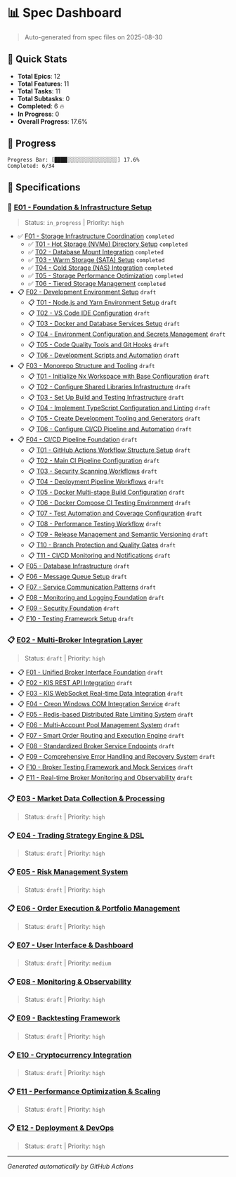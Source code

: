 # 📊 Spec Dashboard

> Auto-generated from spec files on 2025-08-30

## 🎯 Quick Stats

- **Total Epics**: 12
- **Total Features**: 11
- **Total Tasks**: 11
- **Total Subtasks**: 0
- **Completed**: 6 🔥
- **In Progress**: 0
- **Overall Progress**: 17.6%

## 🚀 Progress

```
Progress Bar: [████░░░░░░░░░░░░░░░░] 17.6%
Completed: 6/34
```

## 📁 Specifications

### 🚧 [E01 - Foundation &amp; Infrastructure Setup](E01/spec.md)

> Status: `in_progress` | Priority: `high`

- ✅ [F01 - Storage Infrastructure Coordination](E01/F01/spec.md) `completed`
  - ✅ [T01 - Hot Storage (NVMe) Directory Setup](E01/F01/T01/spec.md) `completed`
  - ✅ [T02 - Database Mount Integration](E01/F01/T02/spec.md) `completed`
  - ✅ [T03 - Warm Storage (SATA) Setup](E01/F01/T03/spec.md) `completed`
  - ✅ [T04 - Cold Storage (NAS) Integration](E01/F01/T04/spec.md) `completed`
  - ✅ [T05 - Storage Performance Optimization](E01/F01/T05/spec.md) `completed`
  - ✅ [T06 - Tiered Storage Management](E01/F01/T06/spec.md) `completed`
- 📋 [F02 - Development Environment Setup](E01/F02/spec.md) `draft`
  - 📋 [T01 - Node.js and Yarn Environment Setup](E01/F02/T01/spec.md) `draft`
  - 📋 [T02 - VS Code IDE Configuration](E01/F02/T02/spec.md) `draft`
  - 📋 [T03 - Docker and Database Services Setup](E01/F02/T03/spec.md) `draft`
  - 📋 [T04 - Environment Configuration and Secrets Management](E01/F02/T04/spec.md) `draft`
  - 📋 [T05 - Code Quality Tools and Git Hooks](E01/F02/T05/spec.md) `draft`
  - 📋 [T06 - Development Scripts and Automation](E01/F02/T06/spec.md) `draft`
- 📋 [F03 - Monorepo Structure and Tooling](E01/F03/spec.md) `draft`
  - 📋 [T01 - Initialize Nx Workspace with Base Configuration](E01/F03/T01/spec.md) `draft`
  - 📋 [T02 - Configure Shared Libraries Infrastructure](E01/F03/T02/spec.md) `draft`
  - 📋 [T03 - Set Up Build and Testing Infrastructure](E01/F03/T03/spec.md) `draft`
  - 📋 [T04 - Implement TypeScript Configuration and Linting](E01/F03/T04/spec.md) `draft`
  - 📋 [T05 - Create Development Tooling and Generators](E01/F03/T05/spec.md) `draft`
  - 📋 [T06 - Configure CI/CD Pipeline and Automation](E01/F03/T06/spec.md) `draft`
- 📋 [F04 - CI/CD Pipeline Foundation](E01/F04/spec.md) `draft`
  - 📋 [T01 - GitHub Actions Workflow Structure Setup](E01/F04/T01/spec.md) `draft`
  - 📋 [T02 - Main CI Pipeline Configuration](E01/F04/T02/spec.md) `draft`
  - 📋 [T03 - Security Scanning Workflows](E01/F04/T03/spec.md) `draft`
  - 📋 [T04 - Deployment Pipeline Workflows](E01/F04/T04/spec.md) `draft`
  - 📋 [T05 - Docker Multi-stage Build Configuration](E01/F04/T05/spec.md) `draft`
  - 📋 [T06 - Docker Compose CI Testing Environment](E01/F04/T06/spec.md) `draft`
  - 📋 [T07 - Test Automation and Coverage Configuration](E01/F04/T07/spec.md) `draft`
  - 📋 [T08 - Performance Testing Workflow](E01/F04/T08/spec.md) `draft`
  - 📋 [T09 - Release Management and Semantic Versioning](E01/F04/T09/spec.md) `draft`
  - 📋 [T10 - Branch Protection and Quality Gates](E01/F04/T10/spec.md) `draft`
  - 📋 [T11 - CI/CD Monitoring and Notifications](E01/F04/T11/spec.md) `draft`
- 📋 [F05 - Database Infrastructure](E01/F05/spec.md) `draft`
- 📋 [F06 - Message Queue Setup](E01/F06/spec.md) `draft`
- 📋 [F07 - Service Communication Patterns](E01/F07/spec.md) `draft`
- 📋 [F08 - Monitoring and Logging Foundation](E01/F08/spec.md) `draft`
- 📋 [F09 - Security Foundation](E01/F09/spec.md) `draft`
- 📋 [F10 - Testing Framework Setup](E01/F10/spec.md) `draft`

### 📋 [E02 - Multi-Broker Integration Layer](E02/spec.md)

> Status: `draft` | Priority: `high`

- 📋 [F01 - Unified Broker Interface Foundation](E02/F01/spec.md) `draft`
- 📋 [F02 - KIS REST API Integration](E02/F02/spec.md) `draft`
- 📋 [F03 - KIS WebSocket Real-time Data Integration](E02/F03/spec.md) `draft`
- 📋 [F04 - Creon Windows COM Integration Service](E02/F04/spec.md) `draft`
- 📋 [F05 - Redis-based Distributed Rate Limiting System](E02/F05/spec.md) `draft`
- 📋 [F06 - Multi-Account Pool Management System](E02/F06/spec.md) `draft`
- 📋 [F07 - Smart Order Routing and Execution Engine](E02/F07/spec.md) `draft`
- 📋 [F08 - Standardized Broker Service Endpoints](E02/F08/spec.md) `draft`
- 📋 [F09 - Comprehensive Error Handling and Recovery System](E02/F09/spec.md) `draft`
- 📋 [F10 - Broker Testing Framework and Mock Services](E02/F10/spec.md) `draft`
- 📋 [F11 - Real-time Broker Monitoring and Observability](E02/F11/spec.md) `draft`

### 📋 [E03 - Market Data Collection &amp; Processing](E03/spec.md)

> Status: `draft` | Priority: `high`


### 📋 [E04 - Trading Strategy Engine &amp; DSL](E04/spec.md)

> Status: `draft` | Priority: `high`


### 📋 [E05 - Risk Management System](E05/spec.md)

> Status: `draft` | Priority: `high`


### 📋 [E06 - Order Execution &amp; Portfolio Management](E06/spec.md)

> Status: `draft` | Priority: `high`


### 📋 [E07 - User Interface &amp; Dashboard](E07/spec.md)

> Status: `draft` | Priority: `medium`


### 📋 [E08 - Monitoring &amp; Observability](E08/spec.md)

> Status: `draft` | Priority: `high`


### 📋 [E09 - Backtesting Framework](E09/spec.md)

> Status: `draft` | Priority: `high`


### 📋 [E10 - Cryptocurrency Integration](E10/spec.md)

> Status: `draft` | Priority: `high`


### 📋 [E11 - Performance Optimization &amp; Scaling](E11/spec.md)

> Status: `draft` | Priority: `high`


### 📋 [E12 - Deployment &amp; DevOps](E12/spec.md)

> Status: `draft` | Priority: `high`



---
*Generated automatically by GitHub Actions*